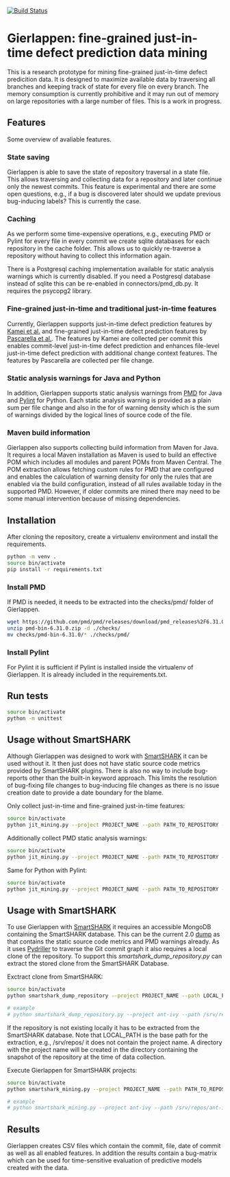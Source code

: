 [![Build Status](https://tjek2.drecks-provider.de/badges/atx/Gierlappen2/status.svg)](https://tjek2.drecks-provider.de/repository/12)

# Gierlappen: fine-grained just-in-time defect prediction data mining

This is a research prototype for mining fine-grained just-in-time defect predicition data. It is designed to maximize available data by traversing all branches and keeping track of state for every file on every branch.
The memory consumption is currently prohibitive and it may run out of memory on large repositories with a large number of files.
This is a work in progress.

## Features
Some overview of avaliable features.

### State saving
Gierlappen is able to save the state of repository traversal in a state file.
This allows traversing and collecting data for a repository and later continue only the newest commits.
This feature is experimental and there are some open questions, e.g., if a bug is discovered later should we update previous bug-inducing labels? This is currently the case.

### Caching
As we perform some time-expensive operations, e.g., executing PMD or Pylint for every file in every commit we create sqlite databases for each repository in the cache folder. This allows us to quickly re-traverse a repository without having to collect this information again.

There is a Postgresql caching implementation available for static analysis warnings which is currently disabled.
If you need a Postgresql database instead of sqlite this can be re-enabled in connectors/pmd_db.py.
It requires the psycopg2 library.

### Fine-grained just-in-time and traditional just-in-time features
Currently, Gierlappen supports just-in-time defect prediction features by [Kamei et al.](https://ieeexplore.ieee.org/document/6341763) and fine-grained just-in-time defect prediction features by [Pascarella et al.](https://www.lucapascarella.com/articles/2018/Pascarella_JSS_2018.pdf).
The features by Kamei are collected per commit this enables commit-level just-in-time defect prediction and enhances file-level just-in-time defect prediction with additional change context features.
The features by Pascarella are collected per file change.

### Static analysis warnings for Java and Python
In addition, Gierlappen supports static analysis warnings from [PMD](https://pmd.github.io/) for Java and [Pylint](https://pylint.org/) for Python.
Each static analysis warning is provided as a plain sum per file change and also in the for of warning density which is the sum of warnings divided by the logical lines of source code of the file.

### Maven build information
Gierlappen also supports collecting build information from Maven for Java.
It requires a local Maven installation as Maven is used to build an effective POM which includes all modules and parent POMs from Maven Central. The POM extraction allows fetching custom rules for PMD that are configured and enables the calculation of warning density for only the rules that are enabled via the build configuration, instead of all rules available today in the supported PMD.
However, if older commits are mined there may need to be some manual intervention because of missing dependencies.


## Installation

After cloning the repository, create a virtualenv environment and install the requirements.

```bash
python -m venv .
source bin/activate
pip install -r requirements.txt
```

### Install PMD

If PMD is needed, it needs to be extracted into the checks/pmd/ folder of Gierlappen.
```bash
wget https://github.com/pmd/pmd/releases/download/pmd_releases%2F6.31.0/pmd-bin-6.31.0.zip
unzip pmd-bin-6.31.0.zip -d ./checks/
mv checks/pmd-bin-6.31.0/* ./checks/pmd/
```

### Install Pylint

For Pylint it is sufficient if Pylint is installed inside the virtualenv of Gierlappen.
It is already included in the requirements.txt.


## Run tests

```bash
source bin/activate
python -m unittest
```

## Usage without SmartSHARK

Although Gierlappen was designed to work with [SmartSHARK](https://smartshark.github.io) it can be used without it. It then just does not have static source code metrics provided by SmartSHARK plugins.
There is also no way to include bug-reports other than the built-in keyword approach.
This limits the resolution of bug-fixing file changes to bug-inducing file changes as there is no issue creation date
to provide a date boundary for the blame.

Only collect just-in-time and fine-grained just-in-time features:
```bash
source bin/activate
python jit_mining.py --project PROJECT_NAME --path PATH_TO_REPOSITORY --language java
```

Additionally collect PMD static analysis warnings:
```bash
source bin/activate
python jit_mining.py --project PROJECT_NAME --path PATH_TO_REPOSITORY --language java --use-linter
```

Same for Python with Pylint:
```bash
source bin/activate
python jit_mining.py --project PROJECT_NAME --path PATH_TO_REPOSITORY --language python --use-linter
```


## Usage with SmartSHARK

To use Gierlappen with [SmartSHARK](https://smartshark.github.io) it requires an accessible MongoDB containing the SmartSHARK database.
This can be the current 2.0 [dump](https://smartshark.github.io/dbreleases/) as that contains the static source code metrics and PMD warnings already.
As it uses [Pydriller](https://github.com/ishepard/pydriller) to traverse the Git commit graph it also requires a local clone of the repository. To support this *smartshark_dump_repository.py* can extract the stored clone from the SmartSHARK Database.

Exctract clone from SmartSHARK:
```bash
source bin/activate
python smartshark_dump_repository --project PROJECT_NAME --path LOCAL_PATH --db-host SMARTSHARK_MONGODB_HOST --db-port SMARTSHARK_MONGODB_PORT --db-name SMARTSHARK_MONGODB_DATABASE --db-user SMARTSHARK_MONGODB_USER --db-pw SMARTSHARK_MONGODB_PASSWORD --db-auth SMARTSHARK_MONGODB_AUTHENTICATION_SOURCE

# example
# python smartshark_dump_repository.py --project ant-ivy --path /srv/repos/ --db-host 127.0.0.1 --db-port 27017 --db-name smartshark --db-user USER --db-pw PW --db-auth smartshark
```

If the repository is not existing locally it has to be extracted from the SmartSHARK database. Note that LOCAL_PATH is the base path for the extraction, e.g., /srv/repos/ it does not contain the project name.
A directory with the project name will be created in the directory containing the snapshot of the repository at the time of data collection.


Execute Gierlappen for SmartSHARK projects:
```bash
source bin/activate
python smartshark_mining.py --project PROJECT_NAME --path PATH_TO_REPOSITORY --label-name SMARTSHARK_BUG_LABEL --db-host SMARTSHARK_MONGODB_HOST --db-port SMARTSHARK_MONGODB_PORT --db-name SMARTSHARK_MONGODB_DATABASE --db-user SMARTSHARK_MONGODB_USER --db-pw SMARTSHARK_MONGODB_PASSWORD --db-auth SMARTSHARK_MONGODB_AUTHENTICATION_SOURCE

# example
# python smartshark_mining.py --project ant-ivy --path /srv/repos/ant-ivy/ --label-name JLMIV+R --db-host 127.0.0.1 --db-port 27017 --db-name smartshark --db-user USER --db-pw PW --db-auth smartshark
```

## Results

Gierlappen creates CSV files which contain the commit, file, date of commit as well as all enabled features. In addition the results contain a bug-matrix which can be used for time-sensitive evaluation of predictive models created with the data.

